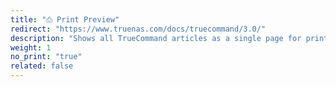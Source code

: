 ```yaml
---
title: "⎙ Print Preview"
redirect: "https://www.truenas.com/docs/truecommand/3.0/"
description: "Shows all TrueCommand articles as a single page for print or download."
weight: 1
no_print: "true"
related: false
---
```


